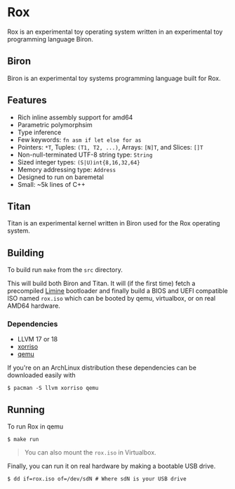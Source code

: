 # Rox
Rox is an experimental toy operating system written in an experimental toy programming language Biron.

## Biron
Biron is an experimental toy systems programming language built for Rox.

## Features
* Rich inline assembly support for amd64
* Parametric polymorphsim
* Type inference
* Few keywords: `fn asm if let else for as`
* Pointers: `*T`, Tuples: `(T1, T2, ...)`, Arrays: `[N]T`, and Slices: `[]T`
* Non-null-terminated UTF-8 string type: `String`
* Sized integer types: `(S|U)int{8,16,32,64}`
* Memory addressing type: `Address`
* Designed to run on baremetal
* Small: ~5k lines of C++

## Titan
Titan is an experimental kernel written in Biron used for the Rox operating system.

## Building
To build run `make` from the `src` directory.

This will build both Biron and Titan. It will (if the first time) fetch a precompiled [Limine](https://limine-bootloader.org/) bootloader and finally build a BIOS and UEFI compatible ISO named `rox.iso` which can be booted by qemu, virtualbox, or on real AMD64 hardware.

### Dependencies
  * LLVM 17 or 18
  * [xorriso](https://www.gnu.org/software/xorriso/)
  * [qemu](https://www.qemu.org/)

If you're on an ArchLinux distribution these dependencies can be downloaded easily with
```
$ pacman -S llvm xorriso qemu
```

## Running
To run Rox in qemu
```
$ make run
```
> You can also mount the `rox.iso` in Virtualbox.

Finally, you can run it on real hardware by making a bootable USB drive.
```
$ dd if=rox.iso of=/dev/sdN # Where sdN is your USB drive
```